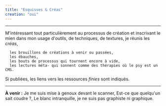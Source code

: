 ```yaml
---
title: "Esquisses & Créas"
creation: "oui"
---
```


----------------

M'intéressant tout particulièrement au processus de création et inscrivant le mien dans mon usage d'outils, de techniques, de textures, je réunis les *créas*, 

      les brouillons de créations à venir ou passées, 
      les ébauches, 
      les bouts de processus qui tournent encore à vide, 
      les lectures méta- qui sonnent comme des thérapies où le psy est un CMS.

Si publiées, les liens vers les ressources *finies* sont indiqués.

--------------------

**À venir :** Je me suis mise à genoux devant le scanner, Est-ce que quelqu'un sait coudre ?, Le blanc intranquille, je ne suis pas graphiste ni graphique.



